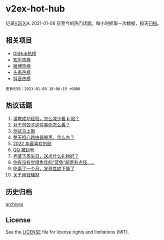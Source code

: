 # v2ex-hot-hub

 记录[V2EX](https://www.v2ex.com/)从 2021-01-06 日至今的热门话题。每小时抓取一次数据，按天[归档](archives)。
 
 ## 相关项目

- [GitHub热榜](https://github.com/snaildev/github-hot-hub)
- [知乎热榜](https://github.com/snaildev/zhihu-hot-hub)
- [微博热榜](https://github.com/snaildev/weibo-hot-hub)
- [头条热榜](https://github.com/snaildev/toutiao-hot-hub)
- [抖音热榜](https://github.com/snaildev/douyin-hot-hub)


 `更新时间：2023-01-08 18:06:19 +0800`

## 热议话题

1. [请教成功经验，怎么减少看 b 站？](https://www.v2ex.com/t/907263)
1. [对于包饺子这件事你怎么看？](https://www.v2ex.com/t/907248)
1. [测试马上删](https://www.v2ex.com/t/907317)
1. [整天担心路由器被黑，怎么办？](https://www.v2ex.com/t/907250)
1. [2022 年最喜欢的剧](https://www.v2ex.com/t/907303)
1. [QQ 被封号](https://www.v2ex.com/t/907325)
1. [老婆下周生日，送点什么礼物好？](https://www.v2ex.com/t/907326)
1. [你有没有觉得兔年的“蓝兔”邮票有点怪……](https://www.v2ex.com/t/907337)
1. [吃素了一个月，发现性欲下降了](https://www.v2ex.com/t/907290)
1. [关于闲钱理财](https://www.v2ex.com/t/907316)

## 历史归档

[archives](archives)

## License

See the [LICENSE](LICENSE) file for license rights and limitations (MIT).
